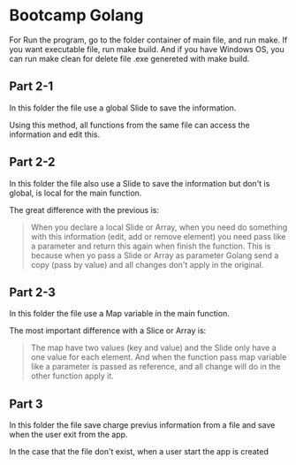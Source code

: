 # Bootcamp Golang

For Run the program, go to the folder container of main file, and run make.
If you want executable file, run make build.
And if you have Windows OS, you can run make clean for delete file .exe genereted with make build.

## Part 2-1

In this folder the file use a global Slide to save the information.

Using this method, all functions from the same file can access the information and edit this.

## Part 2-2

In this folder the file also use a Slide to save the information but don't is global, is local for the main function.

The great difference with the previous is:
> When you declare a local Slide or Array, when you need do something with this information (edit, add or remove element) you need pass like a parameter and return this again when finish the function.
> This is because when yo pass a Slide or Array as parameter Golang send a copy (pass by value) and all changes don't apply in the original.

## Part 2-3

In this folder the file use a Map variable in the main function.

The most important difference with a Slice or Array is:
> The map have two values (key and value) and the Slide only have a one value for each element. And when the function pass map variable like a parameter is passed as reference, and all change will do in the other function apply it.

## Part 3

In this folder the file save charge previus information from a file and save when the user exit from the app.

In the case that the file don't exist, when a user start the app is created
